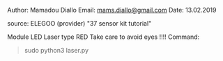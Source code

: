 Author: Mamadou Diallo
Email: mams.diallo@gmail.com
Date: 13.02.2019

source: ELEGOO (provider) "37 sensor kit tutorial"

Module LED Laser type RED
Take care to avoid eyes !!!!
Command:
>sudo python3 laser.py

